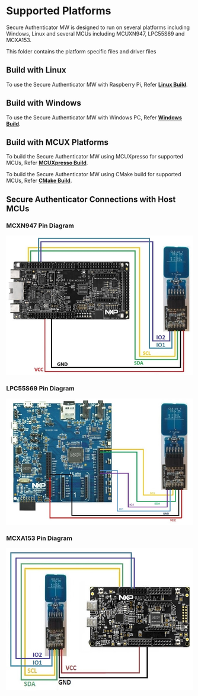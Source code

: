 # Supported Platforms

Secure Authenticator MW is designed to run on several platforms including Windows, Linux and several MCUs including MCUXN947, LPC55S69 and MCXA153.

This folder contains the platform specific files and driver files

## Build with Linux

To use the Secure Authenticator MW with Raspberry Pi, Refer [**Linux Build**](../doc/linux/readme.md).

## Build with Windows

To use the Secure Authenticator MW with Windows PC, Refer [**Windows Build**](../doc/windows/readme.md).

## Build with MCUX Platforms

To build the Secure Authenticator MW using MCUXpresso for supported MCUs, Refer [**MCUXpresso Build**](../doc/mcu_projects/readme.md).

To build the Secure Authenticator MW using CMake build for supported MCUs, Refer [**CMake Build**](../doc/mcu_cmake/readme.md).

## Secure Authenticator Connections with Host MCUs

### MCXN947 Pin Diagram

<p align=left>
<img src="../doc/img/mcux_projects/mcxn_pin.jpg" alt="drawing" width="600"/>
</p>


### LPC55S69 Pin Diagram
<p align=left>
<img src="../doc/img/mcux_projects/LPC_pin.jpg" alt="drawing" width="600"/>
</p>


### MCXA153 Pin Diagram
<p align=left>
<img src="../doc/img/mcux_projects/MCXA_pin.jpg" alt="drawing" width="600"/>
</p>
